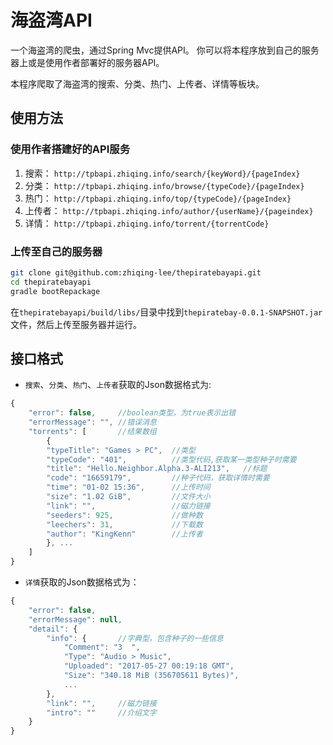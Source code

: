 # 海盗湾API

一个海盗湾的爬虫，通过Spring Mvc提供API。 你可以将本程序放到自己的服务器上或是使用作者部署好的服务器API。

本程序爬取了海盗湾的搜索、分类、热门、上传者、详情等板块。

## 使用方法

### 使用作者搭建好的API服务

1. 搜索： `http://tpbapi.zhiqing.info/search/{keyWord}/{pageIndex}`
2. 分类： `http://tpbapi.zhiqing.info/browse/{typeCode}/{pageIndex}`
3. 热门： `http://tpbapi.zhiqing.info/top/{typeCode}/{pageIndex}`
4. 上传者： `http://tpbapi.zhiqing.info/author/{userName}/{pageindex}`
5. 详情： `http://tpbapi.zhiqing.info/torrent/{torrentCode}`

### 上传至自己的服务器

```bash
git clone git@github.com:zhiqing-lee/thepiratebayapi.git
cd thepiratebayapi
gradle bootRepackage
```

在`thepiratebayapi/build/libs/`目录中找到`thepiratebay-0.0.1-SNAPSHOT.jar`文件，然后上传至服务器并运行。

## 接口格式

- `搜索`、`分类`、`热门`、`上传者`获取的Json数据格式为:
```javascript
{
    "error": false,     //boolean类型，为true表示出错
    "errorMessage": "", //错误消息
    "torrents": [       //结果数组
        {
        "typeTitle": "Games > PC",  //类型
        "typeCode": "401",          //类型代码,获取某一类型种子时需要
        "title": "Hello.Neighbor.Alpha.3-ALI213",   //标题 
        "code": "16659179",         //种子代码，获取详情时需要
        "time": "01-02 15:36",      //上传时间
        "size": "1.02 GiB",         //文件大小
        "link": "",                 //磁力链接
        "seeders": 925,             //做种数
        "leechers": 31,             //下载数
        "author": "KingKenn"        //上传者
        }, ...
    ]
}
```

- `详情`获取的Json数据格式为：
```javascript
{
    "error": false,
    "errorMessage": null,
    "detail": {
        "info": {       //字典型，包含种子的一些信息
            "Comment": "3  ",
            "Type": "Audio > Music",
            "Uploaded": "2017-05-27 00:19:18 GMT",
            "Size": "340.18 MiB (356705611 Bytes)",
            ...
        },
        "link": "",     //磁力链接
        "intro": ""     //介绍文字
    }
}
```
